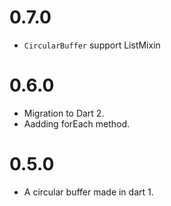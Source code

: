 # 0.7.0

- `CircularBuffer` support ListMixin

# 0.6.0

- Migration to Dart 2.
- Aadding forEach method.

# 0.5.0

- A circular buffer made in dart 1.
